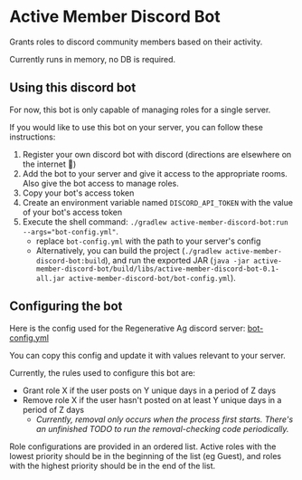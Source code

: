 # Active Member Discord Bot

Grants roles to discord community members based on their activity.

Currently runs in memory, no DB is required.

## Using this discord bot
For now, this bot is only capable of managing roles for a single server.

If you would like to use this bot on your server, you can follow these instructions:

1. Register your own discord bot with discord (directions are elsewhere on the internet 🙂)
2. Add the bot to your server and give it access to the appropriate rooms. Also give the bot access to manage roles.
3. Copy your bot's access token
4. Create an environment variable named `DISCORD_API_TOKEN` with the value of your bot's access token
5. Execute the shell command: `./gradlew active-member-discord-bot:run --args="bot-config.yml"`.
   - replace `bot-config.yml` with the path to your server's config
   - Alternatively, you can build the project (`./gradlew active-member-discord-bot:build`), and run the exported JAR (`java -jar active-member-discord-bot/build/libs/active-member-discord-bot-0.1-all.jar active-member-discord-bot/bot-config.yml`).

## Configuring the bot

Here is the config used for the Regenerative Ag discord server: [bot-config.yml](bot-config.yml)

You can copy this config and update it with values relevant to your server.

Currently, the rules used to configure this bot are:
- Grant role X if the user posts on Y unique days in a period of Z days
- Remove role X if the user hasn't posted on at least Y unique days in a period of Z days
    - _Currently, removal only occurs when the process first starts. There's an unfinished TODO to run the removal-checking code periodically._

Role configurations are provided in an ordered list. Active roles with the lowest priority should be in the beginning of the list (eg Guest), and roles with the highest priority should be in the end of the list. 
